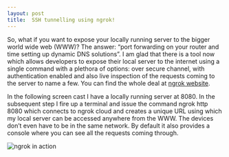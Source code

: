 ```yaml
---
layout: post
title:  SSH tunnelling using ngrok!
---
```


So, what if you want to expose your locally running server to the bigger world wide web (WWW)? The answer: “port 
forwarding on your router and time setting up dynamic DNS solutions”. I am glad that there is a tool now which allows developers to expose their local server to the internet using a single command with a plethora of options: over secure channel, with authentication enabled and also live inspection of the requests coming to the server to name a few. You can find the whole deal at [ngrok website](https://ngrok.com/). 


In the following screen cast I have a locally running server at 8080. In the subsequent step I fire up a terminal and issue the command ngrok http 8080 which connects to ngrok cloud and creates a unique URL using which my local server can be accessed anywhere from the WWW. The devices don’t even have to be in the same network. By default it also provides a console where you can see all the requests coming through.

![ngrok in action](https://sudipbhandari126.github.io/resources/ngrok.gif "ngrok in action")